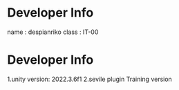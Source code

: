 # Developer Info
name : despianriko
class : IT-00

# Developer Info

1.unity version: 2022.3.6f1
2.sevile plugin Training version